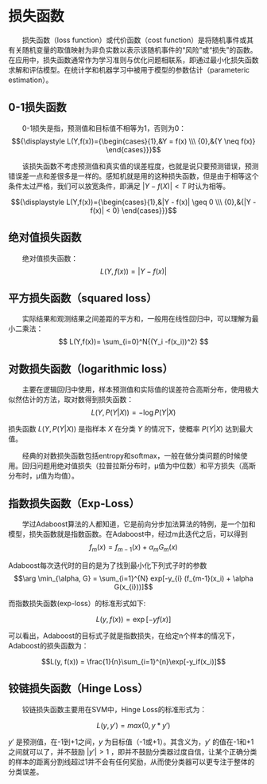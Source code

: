 # 损失函数
&emsp;&emsp;损失函数（loss function）或代价函数（cost function）是将随机事件或其有关随机变量的取值映射为非负实数以表示该随机事件的“风险”或“损失”的函数。在应用中，损失函数通常作为学习准则与优化问题相联系，即通过最小化损失函数求解和评估模型。在统计学和机器学习中被用于模型的参数估计（parameteric estimation）。

## 0-1损失函数
&emsp;&emsp;0-1损失是指，预测值和目标值不相等为1，否则为0： 
$${\displaystyle L(Y,f(x))={\begin{cases}{1},&Y = f(x) \\\ {0},&{Y \neq f(x)}  \end{cases}}}$$

&emsp;&emsp;该损失函数不考虑预测值和真实值的误差程度，也就是说只要预测错误，预测错误差一点和差很多是一样的。感知机就是用的这种损失函数，但是由于相等这个条件太过严格，我们可以放宽条件，即满足 $|Y−f(X)|<T$ 时认为相等。 

$${\displaystyle L(Y,f(x))={\begin{cases}{1},&|Y - f(x)| \geq 0 \\\ {0},&{|Y - f(x)| < 0}  \end{cases}}}$$

## 绝对值损失函数
&emsp;&emsp;绝对值损失函数：
$$ L(Y,f(x))= |Y -f(x)| $$

## 平方损失函数（squared loss）
&emsp;&emsp;实际结果和观测结果之间差距的平方和，一般用在线性回归中，可以理解为最小二乘法：
$$ L(Y,f(x))= \sum_{i=0}^N{(Y_i -f(x_i))^2} $$

## 对数损失函数（logarithmic loss）
&emsp;&emsp;主要在逻辑回归中使用，样本预测值和实际值的误差符合高斯分布，使用极大似然估计的方法，取对数得到损失函数：
$$ L(Y,P(Y|X))= -\log P(Y|X)$$

损失函数 $L(Y,P(Y|X))$ 是指样本 $X$ 在分类 $Y$ 的情况下，使概率 $P(Y|X)$ 达到最大值。

&emsp;&emsp;经典的对数损失函数包括entropy和softmax，一般在做分类问题的时候使用。回归问题用绝对值损失（拉普拉斯分布时，μ值为中位数）和平方损失（高斯分布时，μ值为均值）。    

## 指数损失函数（Exp-Loss）
&emsp;&emsp;学过Adaboost算法的人都知道，它是前向分步加法算法的特例，是一个加和模型，损失函数就是指数函数。在Adaboost中，经过m此迭代之后，可以得到
$$f_m (x) = f_{m-1}(x) + \alpha_m G_m(x)$$

Adaboost每次迭代时的目的是为了找到最小化下列式子时的参数
$$\arg \min_{\alpha, G} = \sum_{i=1}^{N} exp[-y_{i} (f_{m-1}(x_i) + \alpha G(x_{i}))]$$

而指数损失函数(exp-loss）的标准形式如下:

$$L(y, f(x)) = \exp[-yf(x)]$$

可以看出，Adaboost的目标式子就是指数损失，在给定n个样本的情况下，Adaboost的损失函数为：

$$L(y, f(x)) = \frac{1}{n}\sum_{i=1}^{n}\exp[-y_if(x_i)]$$

## 铰链损失函数（Hinge Loss）
&emsp;&emsp;铰链损失函数主要用在SVM中，Hinge Loss的标准形式为：

$$ L(y,y') = max(0,y*y') $$

$y'$ 是预测值，在-1到+1之间，$y$ 为目标值（-1或+1）。其含义为，$y'$ 的值在-1和+1之间就可以了，并不鼓励 $|y'|>1$ ，即并不鼓励分类器过度自信，让某个正确分类的样本的距离分割线超过1并不会有任何奖励，从而使分类器可以更专注于整体的分类误差。
